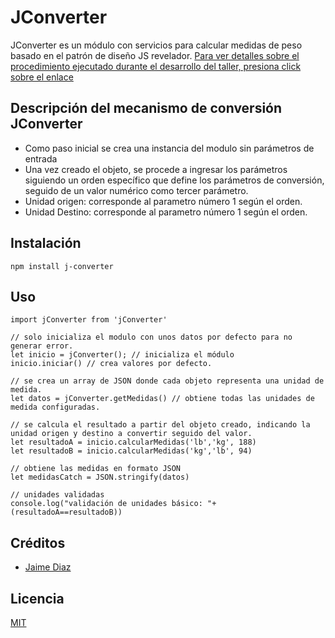 # JConverter
JConverter es un módulo con servicios para calcular medidas de peso basado en el patrón de diseño JS revelador.
[Para ver detalles sobre el procedimiento ejecutado durante el desarrollo del taller, presiona click sobre el enlace]( https://sites.google.com/view/memodevs)

## Descripción del mecanismo de conversión JConverter
-	Como paso inicial se crea una instancia del modulo sin parámetros de entrada
-	Una vez creado el objeto, se procede a ingresar los parámetros siguiendo un orden específico que define los parámetros de conversión, seguido de un valor numérico como tercer parámetro.
-	Unidad origen: corresponde al parametro número 1 según el orden.
-	Unidad Destino: corresponde al parametro número 1 según el orden.

## Instalación
```
npm install j-converter
```

## Uso
```
import jConverter from 'jConverter'

// solo inicializa el modulo con unos datos por defecto para no generar error.
let inicio = jConverter(); // inicializa el módulo
inicio.iniciar() // crea valores por defecto.

// se crea un array de JSON donde cada objeto representa una unidad de medida.
let datos = jConverter.getMedidas() // obtiene todas las unidades de medida configuradas.

// se calcula el resultado a partir del objeto creado, indicando la unidad origen y destino a convertir seguido del valor.
let resultadoA = inicio.calcularMedidas('lb','kg', 188)
let resultadoB = inicio.calcularMedidas('kg','lb', 94)

// obtiene las medidas en formato JSON
let medidasCatch = JSON.stringify(datos)

// unidades validadas
console.log("validación de unidades básico: "+(resultadoA==resultadoB))
```

## Créditos
- [Jaime Diaz](https://twitter.com/jdiaz0017)

## Licencia
[MIT](https://opensource.org/licenses/MIT)